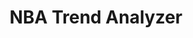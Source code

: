---
title: NBA Trend Analyzer
stack: Ruby on Rails
slug: nba-trend-analyzer
github: {
  frontend: "https://github.com/aakashmsoni/nba_trend_analyzer",
  backend: ""
}
---